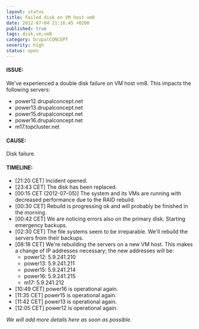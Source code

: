 ```yaml
---
layout: status
title: Failed disk on VM host vm8
date: 2012-07-04 21:16:45 +0200
published: true
tags: disk,vm,vm8
category: DrupalCONCEPT
severity: high
status: open
---
```


#### ISSUE:

We've experienced a double disk failure on VM host vm8. This impacts the following servers:

* power12.drupalconcept.net
* power13.drupalconcept.net
* power15.drupalconcept.net
* power16.drupalconcept.net
* m17.topcluster.net


#### CAUSE:

Disk failure.


#### TIMELINE:

* [21:20 CET] Incident opened. 
* [23:43 CET] The disk has been replaced.
* [00:15 CET (2012-07-05)] The system and its VMs are running with decreased performance due to the RAID rebuild.
* [00:30 CET] Rebuild is progressing ok and will probably be finished in the morning.
* [00:42 CET] We are noticing errors also on the primary disk. Starting emergency backups.
* [02:30 CET] The file systems seem to be irreparable. We'll rebuild the servers from their backups.
* [08:18 CET] We're rebuilding the servers on a new VM host. This makes a change of IP addresses necessary; the new addresses will be:
  * power12: 5.9.241.210
  * power13: 5.9.241.211
  * power15: 5.9.241.214
  * power16: 5.9.241.215
  * m17: 5.9.241.212
* [10:49 CET] power16 is operational again.
* [11:35 CET] power15 is operational again.
* [11:42 CET] power13 is operational again.
* [12:05 CET] power12 is operational again.

*We will add more details here as soon as possible.*
